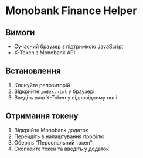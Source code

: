 # Monobank Finance Helper

## Вимоги

- Сучасний браузер з підтримкою JavaScript
- X-Token з Monobank API

## Встановлення

1. Клонуйте репозиторій
2. Відкрийте `index.html` у браузері
3. Введіть ваш X-Token у відповідному полі

## Отримання токену

1. Відкрийте Monobank додаток
2. Перейдіть в налаштування профілю
3. Оберіть "Персональний токен"
4. Скопіюйте токен та введіть у додаток
